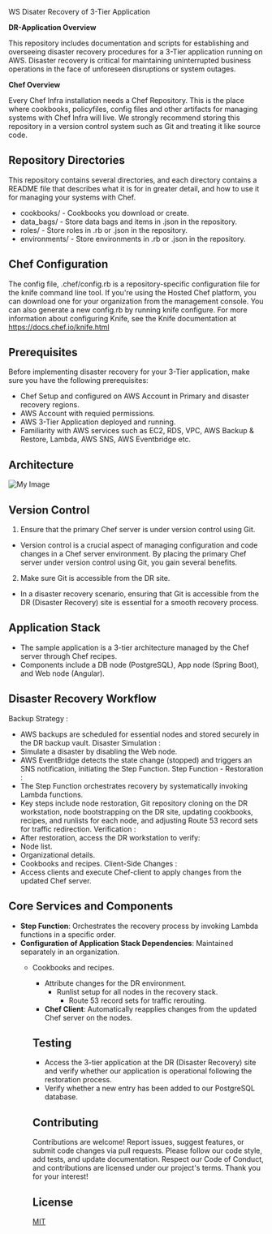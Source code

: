 WS Disater Recovery of 3-Tier Application

**DR-Application Overview**

This repository includes documentation and scripts for establishing and overseeing disaster recovery procedures for a 3-Tier application running on AWS. Disaster recovery is critical for maintaining uninterrupted business operations in the face of unforeseen disruptions or system outages.

**Chef Overview**

Every Chef Infra installation needs a Chef Repository. This is the place where cookbooks, policyfiles, config files and other artifacts for managing systems with Chef Infra will live. We strongly recommend storing this repository in a version control system such as Git and treating it like source code.


## Repository Directories

This repository contains several directories, and each directory contains a README file that describes what it is for in greater detail, and how to use it for managing your systems with Chef.

+ cookbooks/ - Cookbooks you download or create.
+ data_bags/ - Store data bags and items in .json in the repository.
+ roles/ - Store roles in .rb or .json in the repository.
+ environments/ - Store environments in .rb or .json in the repository.
## Chef Configuration

The config file, .chef/config.rb is a repository-specific configuration file for the knife command line tool. If you're using the Hosted Chef platform, you can download one for your organization from the management console. You can also generate a new config.rb by running knife configure. For more information about configuring Knife, see the Knife documentation at https://docs.chef.io/knife.html
## Prerequisites

Before implementing disaster recovery for your 3-Tier application, make sure you have the following prerequisites:
- Chef Setup and configured on AWS Account in Primary and disaster recovery regions.
- AWS Account with requied permissions.
- AWS 3-Tier Application deployed and running.
- Familiarity with AWS services such as EC2, RDS, VPC, AWS Backup & Restore, Lambda, AWS SNS, AWS Eventbridge etc.
## Architecture

![My Image](https://aws-dr-data.s3.us-east-1.amazonaws.com/DR-Chef-POC-Scenario.png?response-content-disposition=inline&X-Amz-Security-Token=IQoJb3JpZ2luX2VjEHUaCmFwLXNvdXRoLTEiRjBEAiBcrTA2mzyV8RXenFgx9bAY2EhN8tbQRnsgmwPJbIkDBwIgLQ9aPKkvckLNylinnwQjyoEbD0Rf6fCTSJupWxm2XSAqsAIIXhADGgw2NTc5MDc3NDc1NDUiDAGZXLyNpfqlQj5OmiqNAkQsfBbWv4B9HRFvJa1rY%2FBu4nTdcZ%2Bqga4KuaoSLOJOdKjriVs8sspnBFvA6GbS8C8SFZ5suGVuIXA%2BMvDy%2BzxmyiY91x2ks1I4P7Ze1D%2BB5qzwnu1v38ISCPmhwjJlEyEtwjrx3pP9v0jytm40vU6KLax1kjsKqSXe9tQeee6DKJIRu8rBg6txlqo4cLFbvPlXL2Quxe6Jrmn6I1aV0kErXyrv%2B5fTLlikqYyBDUyb%2B1iHBajtfM6A6lPuFslXps8BM7DVCU0K5m%2Br6LYK3gQ4dzHcsZDNcQYqIomEl39pIsf%2FL7FLMyTfuRUIY5eihyeUyK9zncvwvVgM0c00JnPrp%2BxuPmZ3B6FJsYTSMLKykKgGOuABaC16Op7vjh6O7vtfTJSWn48UW3He6mHLg83eT0lNUUUUIy9Pm%2F2Tyzv481eRlD3F8oC0Cj0bK7d6l1cKb%2B0K1LmC5RQsnpoVbtZDdnXAOB2eUjuD0tjkDcGDaD1zBsWnu7KbgNEAlmjYPzfDJln2uondEgt9%2BKDf8yVv1n2grsqD5GX6SDN7wTx89ceSdCO1keWGXnsZ2%2BFHQM3UejW3EwcRhAwJ9y4WyYP%2BUG5hkYL5HEE1CjtiW1vmMyi8IkDwBwCH8e6v5LEp%2FDmReeFvR%2FufXMKXfXjuMGMT2Zn7cbM%3D&X-Amz-Algorithm=AWS4-HMAC-SHA256&X-Amz-Date=20230915T125918Z&X-Amz-SignedHeaders=host&X-Amz-Expires=300&X-Amz-Credential=ASIAZSLS3RLM2PTRGSFY%2F20230915%2Fus-east-1%2Fs3%2Faws4_request&X-Amz-Signature=82bf9d42591d3869e84331fd51eab1af893fee987fa23197fd01d90d332eab8d)

## Version Control
1. Ensure that the primary Chef server is under version control using Git.
+ Version control is a crucial aspect of managing configuration and code changes in a Chef server environment. By placing the primary Chef server under version control using Git, you gain several benefits.

2. Make sure Git is accessible from the DR site.
+ In a disaster recovery scenario, ensuring that Git is accessible from the DR (Disaster Recovery) site is essential for a smooth recovery process. 
## Application Stack
- The sample application is a 3-tier architecture managed by the Chef server through Chef recipes.
- Components include a DB node (PostgreSQL), App node (Spring Boot), and Web node (Angular).
## Disaster Recovery Workflow

Backup Strategy :
+ AWS backups are scheduled for essential nodes and stored securely in the DR backup vault.
Disaster Simulation :
+ Simulate a disaster by disabling the Web node.
+ AWS EventBridge detects the state change (stopped) and triggers an SNS notification, initiating the Step Function.
Step Function - Restoration :
+ The Step Function orchestrates recovery by systematically invoking Lambda functions.
+ Key steps include node restoration, Git repository cloning on the DR workstation, node bootstrapping on the DR site, updating cookbooks, recipes, and runlists for each node, and adjusting Route 53 record sets for traffic redirection.
Verification :
+ After restoration, access the DR workstation to verify:
+ Node list.
+ Organizational details.
+ Cookbooks and recipes.
Client-Side Changes :
+ Access clients and execute Chef-client to apply changes from the updated Chef server.
## Core Services and Components
- **Step Function**: Orchestrates the recovery process by invoking Lambda functions in a specific order.
- **Configuration of Application Stack Dependencies**: Maintained separately in an organization.
  - Cookbooks and recipes.
    - Attribute changes for the DR environment.
      - Runlist setup for all nodes in the recovery stack.
        - Route 53 record sets for traffic rerouting.
	- **Chef Client**: Automatically reapplies changes from the updated Chef server on the nodes.

	## Testing
	+ Access the 3-tier application at the DR (Disaster Recovery) site and verify whether our application is operational following the restoration process.
	+ Verify whether a new entry has been added to our PostgreSQL database.
	## Contributing



	Contributions are welcome! Report issues, suggest features, or submit code changes via pull requests. Please follow our code style, add tests, and update documentation. Respect our Code of Conduct, and contributions are licensed under our project's terms. 
	Thank you for your interest!


	## License

	[MIT](https://choosealicense.com/licenses/mit/)


